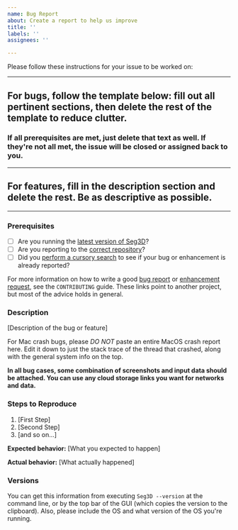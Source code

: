 ```yaml
---
name: Bug Report
about: Create a report to help us improve
title: ''
labels: ''
assignees: ''

---
```


Please follow these instructions for your issue to be worked on:

---
## For bugs, follow the template below: fill out all pertinent sections, then delete the rest of the template to reduce clutter. 
### If all prerequisites are met, just delete that text as well. If they're not all met, the issue will be closed or assigned back to you.
---
## For features, fill in the description section and delete the rest. Be as descriptive as possible.
---

### Prerequisites

* [ ] Are you running the [latest version of Seg3D](https://github.com/SCIInstitute/Seg3D/releases)?
* [ ] Are you reporting to the [correct repository](https://github.com/SCIInstitute/Seg3D)?
* [ ] Did you [perform a cursory search](https://github.com/SCIInstitute/Seg3D/issues) to see if your bug or enhancement is already reported?

For more information on how to write a good [bug report](https://github.com/atom/atom/blob/master/CONTRIBUTING.md#how-do-i-submit-a-good-bug-report) or [enhancement request](https://github.com/atom/atom/blob/master/CONTRIBUTING.md#how-do-i-submit-a-good-enhancement-suggestion), see the `CONTRIBUTING` guide. These links point to another project, but most of the advice holds in general.

### Description

[Description of the bug or feature]

For Mac crash bugs, please *DO NOT* paste an entire MacOS crash report here. Edit it down to just the stack trace of the thread that crashed, along with the general system info on the top.

**In all bug cases, some combination of screenshots and input data should be attached. You can use any cloud storage links you want for networks and data.**

### Steps to Reproduce

1. [First Step]
2. [Second Step]
3. [and so on...]

**Expected behavior:** [What you expected to happen]

**Actual behavior:** [What actually happened]

### Versions

You can get this information from executing `Seg3D --version` at the command line, or by the top bar of the GUI (which copies the version to the clipboard). Also, please include the OS and what version of the OS you're running.
